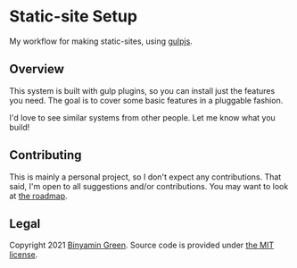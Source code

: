 # Static-site Setup
My workflow for making static-sites, using [gulpjs](https://github.com/gulpjs/gulp).

## Overview
This system is built with gulp plugins, so you can install just the features you need. The goal is to cover some basic features in a pluggable fashion.

I'd love to see similar systems from other people. Let me know what you build!

## Contributing
This is mainly a personal project, so I don't expect any contributions. That said, I'm open to all suggestions and/or contributions. You may want to look at [the roadmap](https://github.com/binyamin/static-site-setup/blob/main/roadmap.md).

## Legal
Copyright 2021 [Binyamin Green](https://binyam.in). Source code is provided under [the MIT license](https://github.com/binyamin/static-site-setup/blob/main/LICENSE).
